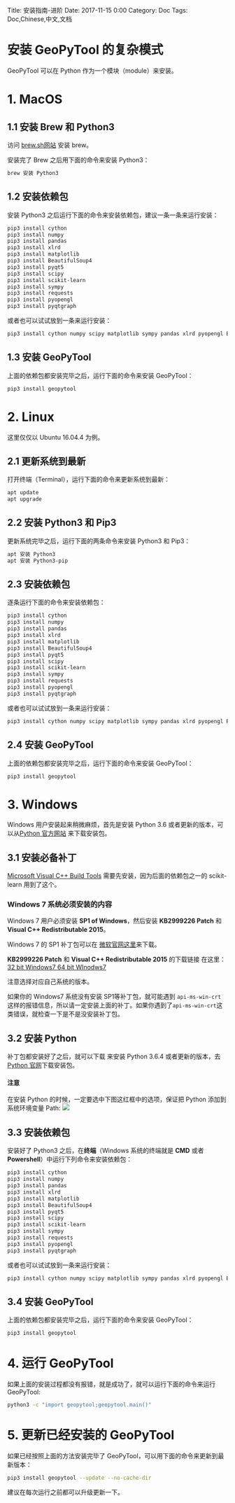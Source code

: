 Title: 安装指南-进阶
Date: 2017-11-15 0:00
Category: Doc
Tags: Doc,Chinese,中文,文档


# 安装 GeoPyTool 的复杂模式

GeoPyTool 可以在 Python 作为一个模块（module）来安装。

# 1. MacOS

## 1.1 安装 Brew 和 Python3

访问 [brew.sh网站](http://brew.sh/) 安装 brew。

安装完了 Brew 之后用下面的命令来安装 Python3：
```Bash
brew 安装 Python3
```
## 1.2 安装依赖包

安装 Python3 之后运行下面的命令来安装依赖包，建议一条一条来运行安装：
```Bash
pip3 install cython
pip3 install numpy
pip3 install pandas
pip3 install xlrd
pip3 install matplotlib
pip3 install BeautifulSoup4
pip3 install pyqt5
pip3 install scipy
pip3 install scikit-learn
pip3 install sympy
pip3 install requests
pip3 install pyopengl
pip3 install pyqtgraph
```

或者也可以试试放到一条来运行安装：
```Bash
pip3 install cython numpy scipy matplotlib sympy pandas xlrd pyopengl BeautifulSoup4 pyqt5 scikit-learn requests pyqtgraph
```
## 1.3 安装 GeoPyTool

上面的依赖包都安装完毕之后，运行下面的命令来安装 GeoPyTool：
```Bash
pip3 install geopytool
```


# 2. Linux

这里仅仅以 Ubuntu 16.04.4 为例。

## 2.1 更新系统到最新

打开终端（Terminal），运行下面的命令来更新系统到最新：
```Bash
apt update
apt upgrade
```
## 2.2 安装 Python3 和 Pip3

更新系统完毕之后，运行下面的两条命令来安装 Python3 和 Pip3：
```Bash
apt 安装 Python3
apt 安装 Python3-pip
```

## 2.3 安装依赖包

逐条运行下面的命令来安装依赖包：
```Bash
pip3 install cython
pip3 install numpy
pip3 install pandas
pip3 install xlrd
pip3 install matplotlib
pip3 install BeautifulSoup4
pip3 install pyqt5
pip3 install scipy
pip3 install scikit-learn
pip3 install sympy
pip3 install requests
pip3 install pyopengl
pip3 install pyqtgraph
```

或者也可以试试放到一条来运行安装：
```Bash
pip3 install cython numpy scipy matplotlib sympy pandas xlrd pyopengl BeautifulSoup4 pyqt5 scikit-learn requests pyqtgraph
```
## 2.4 安装 GeoPyTool

上面的依赖包都安装完毕之后，运行下面的命令来安装 GeoPyTool：
```Bash
pip3 install geopytool
```



# 3. Windows

Windows 用户安装起来稍微麻烦，首先是安装 Python 3.6 或者更新的版本，可以从[Python 官方网站](https://www.python.org/downloads/) 来下载安装包。

## 3.1 安装必备补丁

[Microsoft Visual C++ Build Tools](http://landinghub.visualstudio.com/visual-cpp-build-tools) 需要先安装，因为后面的依赖包之一的 scikit-learn 用到了这个。

### Windows 7 系统必须安装的内容

Windows 7 用户必须安装 **SP1 of Windows**，然后安装 **KB2999226 Patch** 和 **Visual C++ Redistributable 2015**。

Windows 7 的 SP1 补丁包可以在 [微软官网这里](https://support.microsoft.com/en-us/help/15090/windows-7-install-service-pack-1-sp1)来下载。

**KB2999226 Patch** 和 **Visual C++ Redistributable 2015** 的下载链接 在这里：
[32 bit Windows7 ](https://pan.baidu.com/s/1kVwSQ95)
[64 bit WInodws7 ](https://pan.baidu.com/s/1qY34ocW)

注意选择对应自己系统的版本。


如果你的 Windows7 系统没有安装 SP1等补丁包，就可能遇到 `api-ms-win-crt` 这样的报错信息，所以请一定安装上面的补丁。如果你遇到了`api-ms-win-crt`这类错误，就检查一下是不是没安装补丁包。


## 3.2 安装 Python

补丁包都安装好了之后，就可以下载 来安装 Python 3.6.4 或者更新的版本，去[Python 官网](https://www.python.org/downloads/windows/)下载安装包。

#### 注意

在安装 Python 的时候，一定要选中下图这红框中的选项，保证把 Python 添加到系统环境变量 Path:
![](https://raw.githubusercontent.com/GeoPyTool/GeoPyTool/master/img/WindowsInstallAddPythonToPath.png)




## 3.3 安装依赖包

安装好了 Python3 之后，在**终端**（Windows 系统的终端就是 **CMD** 或者 **Powershell**）中运行下列命令来安装依赖包：


```Bash
pip3 install cython
pip3 install numpy
pip3 install pandas
pip3 install xlrd
pip3 install matplotlib
pip3 install BeautifulSoup4
pip3 install pyqt5
pip3 install scipy
pip3 install scikit-learn
pip3 install sympy
pip3 install requests
pip3 install pyopengl
pip3 install pyqtgraph
```

或者也可以试试放到一条来运行安装：
```Bash
pip3 install cython numpy scipy matplotlib sympy pandas xlrd pyopengl BeautifulSoup4 pyqt5 scikit-learn requests pyqtgraph
```

## 3.4 安装 GeoPyTool
上面的依赖包都安装完毕之后，运行下面的命令来安装 GeoPyTool：
```Bash
pip3 install geopytool
```


# 4. 运行 GeoPyTool

如果上面的安装过程都没有报错，就是成功了，就可以运行下面的命令来运行 GeoPyTool:
```Bash
python3 -c "import geopytool;geopytool.main()"
```

# 5. 更新已经安装的 GeoPyTool

如果已经按照上面的方法安装完毕了 GeoPyTool，可以用下面的命令来更新到最新版本：
```Bash
pip3 install geopytool --update --no-cache-dir
```

建议在每次运行之前都可以升级更新一下。


